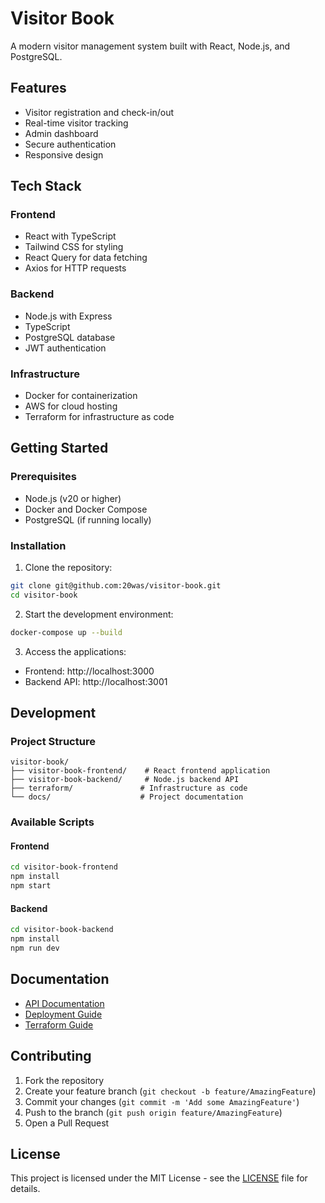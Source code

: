 # Visitor Book

A modern visitor management system built with React, Node.js, and PostgreSQL.

## Features

- Visitor registration and check-in/out
- Real-time visitor tracking
- Admin dashboard
- Secure authentication
- Responsive design

## Tech Stack

### Frontend

- React with TypeScript
- Tailwind CSS for styling
- React Query for data fetching
- Axios for HTTP requests

### Backend

- Node.js with Express
- TypeScript
- PostgreSQL database
- JWT authentication

### Infrastructure

- Docker for containerization
- AWS for cloud hosting
- Terraform for infrastructure as code

## Getting Started

### Prerequisites

- Node.js (v20 or higher)
- Docker and Docker Compose
- PostgreSQL (if running locally)

### Installation

1. Clone the repository:

```bash
git clone git@github.com:20was/visitor-book.git
cd visitor-book
```

2. Start the development environment:

```bash
docker-compose up --build
```

3. Access the applications:

- Frontend: http://localhost:3000
- Backend API: http://localhost:3001

## Development

### Project Structure

```
visitor-book/
├── visitor-book-frontend/    # React frontend application
├── visitor-book-backend/     # Node.js backend API
├── terraform/               # Infrastructure as code
└── docs/                    # Project documentation
```

### Available Scripts

#### Frontend

```bash
cd visitor-book-frontend
npm install
npm start
```

#### Backend

```bash
cd visitor-book-backend
npm install
npm run dev
```

## Documentation

- [API Documentation](docs/API.md)
- [Deployment Guide](docs/DEPLOYMENT.md)
- [Terraform Guide](docs/terraform-guide.md)

## Contributing

1. Fork the repository
2. Create your feature branch (`git checkout -b feature/AmazingFeature`)
3. Commit your changes (`git commit -m 'Add some AmazingFeature'`)
4. Push to the branch (`git push origin feature/AmazingFeature`)
5. Open a Pull Request

## License

This project is licensed under the MIT License - see the [LICENSE](LICENSE) file for details.
